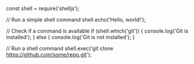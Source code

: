const shell = require('shelljs');

// Run a simple shell command
shell.echo('Hello, world!');

// Check if a command is available
if (shell.which('git')) {
  console.log('Git is installed');
} else {
  console.log('Git is not installed');
}

// Run a shell command
shell.exec('git clone https://github.com/some/repo.git');
